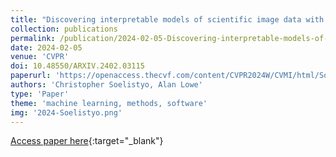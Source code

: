 ```yaml
---
title: "Discovering interpretable models of scientific image data with deep learning"
collection: publications
permalink: /publication/2024-02-05-Discovering-interpretable-models-of-scientific-image-data-with-deep-learning
date: 2024-02-05
venue: 'CVPR'
doi: 10.48550/ARXIV.2402.03115
paperurl: 'https://openaccess.thecvf.com/content/CVPR2024W/CVMI/html/Soelistyo_Discovering_Interpretable_Models_of_Scientific_Image_Data_with_Deep_Learning_CVPRW_2024_paper.html'
authors: 'Christopher Soelistyo, Alan Lowe'
type: 'Paper'
theme: 'machine learning, methods, software'
img: '2024-Soelistyo.png'
---
```

[Access paper here](https://openaccess.thecvf.com/content/CVPR2024W/CVMI/html/Soelistyo_Discovering_Interpretable_Models_of_Scientific_Image_Data_with_Deep_Learning_CVPRW_2024_paper.html){:target="_blank"}
